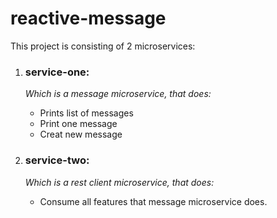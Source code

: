 # reactive-message

This project is consisting of 2 microservices:

1. ### **service-one**:
    _Which is a message microservice, that does:_
      * Prints list of messages
      * Print one message
      * Creat new message
   
2. ### **service-two**:
   _Which is a rest client microservice, that does:_
    * Consume all features that message microservice does.


